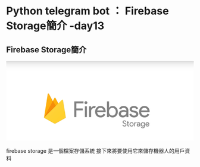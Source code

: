 # Python telegram bot ： Firebase Storage簡介 -day13

## Firebase Storage簡介

![plot](./img/13/1.jpg)

firebase storage 是一個檔案存儲系統
接下來將要使用它來儲存機器人的用戶資料